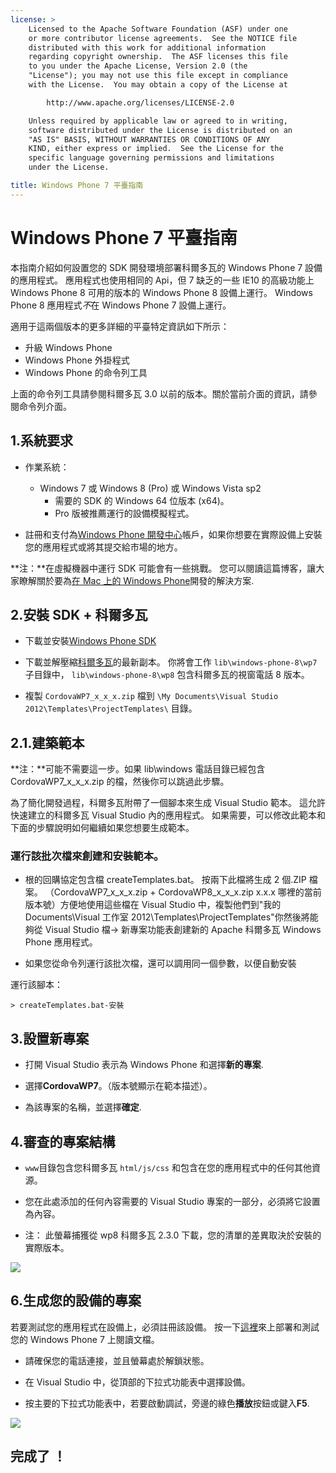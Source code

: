 ```yaml
---
license: >
    Licensed to the Apache Software Foundation (ASF) under one
    or more contributor license agreements.  See the NOTICE file
    distributed with this work for additional information
    regarding copyright ownership.  The ASF licenses this file
    to you under the Apache License, Version 2.0 (the
    "License"); you may not use this file except in compliance
    with the License.  You may obtain a copy of the License at

        http://www.apache.org/licenses/LICENSE-2.0

    Unless required by applicable law or agreed to in writing,
    software distributed under the License is distributed on an
    "AS IS" BASIS, WITHOUT WARRANTIES OR CONDITIONS OF ANY
    KIND, either express or implied.  See the License for the
    specific language governing permissions and limitations
    under the License.

title: Windows Phone 7 平臺指南
---
```


# Windows Phone 7 平臺指南

本指南介紹如何設置您的 SDK 開發環境部署科爾多瓦的 Windows Phone 7 設備的應用程式。 應用程式也使用相同的 Api，但 7 缺乏的一些 IE10 的高級功能上 Windows Phone 8 可用的版本的 Windows Phone 8 設備上運行。 Windows Phone 8 應用程式*不*在 Windows Phone 7 設備上運行。

適用于這兩個版本的更多詳細的平臺特定資訊如下所示：

*   升級 Windows Phone
*   Windows Phone 外掛程式
*   Windows Phone 的命令列工具

上面的命令列工具請參閱科爾多瓦 3.0 以前的版本。關於當前介面的資訊，請參閱命令列介面。

## 1.系統要求

*   作業系統：
    
    *   Windows 7 或 Windows 8 (Pro) 或 Windows Vista sp2 
        *   需要的 SDK 的 Windows 64 位版本 (x64)。
        *   Pro 版被推薦運行的設備模擬程式。

*   註冊和支付為[Windows Phone 開發中心][1]帳戶，如果你想要在實際設備上安裝您的應用程式或將其提交給市場的地方。

 [1]: http://dev.windowsphone.com/en-us/publish

**注：**在虛擬機器中運行 SDK 可能會有一些挑戰。 您可以閱讀這篇博客，讓大家瞭解關於要為[在 Mac 上的 Windows Phone][2]開發的解決方案.

 [2]: http://aka.ms/BuildaWP8apponaMac

## 2.安裝 SDK + 科爾多瓦

*   下載並安裝[Windows Phone SDK][3]

*   下載並解壓縮[科爾多瓦][4]的最新副本。 你將會工作 `lib\windows-phone-8\wp7` 子目錄中， `lib\windows-phone-8\wp8` 包含科爾多瓦的視窗電話 8 版本。

*   複製 `CordovaWP7_x_x_x.zip` 檔到 `\My Documents\Visual Studio 2012\Templates\ProjectTemplates\` 目錄。

 [3]: http://www.microsoft.com/download/en/details.aspx?displaylang=en&id=27570/
 [4]: http://phonegap.com/download

## 2.1.建築範本

**注：**可能不需要這一步。如果 lib\windows 電話目錄已經包含 CordovaWP7\_x\_x_x.zip 的檔，然後你可以跳過此步驟。

為了簡化開發過程，科爾多瓦附帶了一個腳本來生成 Visual Studio 範本。 這允許快速建立的科爾多瓦 Visual Studio 內的應用程式。 如果需要，可以修改此範本和下面的步驟說明如何繼續如果您想要生成範本。

### 運行該批次檔來創建和安裝範本。

*   根的回購協定包含檔 createTemplates.bat。 按兩下此檔將生成 2 個.ZIP 檔案。 （CordovaWP7\_x\_x\_x.zip + CordovaWP8\_x\_x\_x.zip x.x.x 哪裡的當前版本號）方便地使用這些檔在 Visual Studio 中，複製他們到"我的 Documents\Visual 工作室 2012\Templates\ProjectTemplates\"你然後將能夠從 Visual Studio 檔-> 新專案功能表創建新的 Apache 科爾多瓦 Windows Phone 應用程式。

*   如果您從命令列運行該批次檔，還可以調用同一個參數，以便自動安裝

運行該腳本：

    > createTemplates.bat-安裝
    

## 3.設置新專案

*   打開 Visual Studio 表示為 Windows Phone 和選擇**新的專案**.

*   選擇**CordovaWP7**。（版本號顯示在範本描述）。

*   為該專案的名稱，並選擇**確定**.

## 4.審查的專案結構

*   `www`目錄包含您科爾多瓦 `html/js/css` 和包含在您的應用程式中的任何其他資源。

*   您在此處添加的任何內容需要的 Visual Studio 專案的一部分，必須將它設置為內容。

*   注： 此螢幕捕獲從 wp8 科爾多瓦 2.3.0 下載，您的清單的差異取決於安裝的實際版本。

![][5]

 [5]: img/guide/platforms/wp8/projectStructure.png

## 6.生成您的設備的專案

若要測試您的應用程式在設備上，必須註冊該設備。 按一下[這裡][6]來上部署和測試您的 Windows Phone 7 上閱讀文檔。

 [6]: http://msdn.microsoft.com/en-us/library/windowsphone/develop/ff402565(v=vs.105).aspx

*   請確保您的電話連接，並且螢幕處於解鎖狀態。

*   在 Visual Studio 中，從頂部的下拉式功能表中選擇設備。

*   按主要的下拉式功能表中，若要啟動調試，旁邊的綠色**播放**按鈕或鍵入**F5**.

![][7]

 [7]: img/guide/platforms/wp7/wpd.png

## 完成了 ！